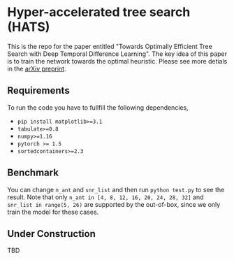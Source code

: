 # Hyper-accelerated tree search (HATS)
This is the repo for the paper entitled 
"Towards Optimally Efficient Tree Search with Deep Temporal Difference Learning".
The key idea of this paper is to train the network towards the optimal heuristic. Please see more detials in the [arXiv preprint](https://www.runoob.com).

## Requirements
To run the code you have to fullfill the following dependencies,
* `pip install matplotlib>=3.1`
* `tabulate>=0.8`
* `numpy>=1.16`
* `pytorch >= 1.5`
* `sortedcontainers>=2.3`

## Benchmark
You can change `n_ant` and `snr_list` and then run `python test.py` to see the result. 
Note that only `n_ant in [4, 8, 12, 16, 20, 24, 28, 32]` and `snr_list in range(5, 26)` are supported by the out-of-box, since we only train the model for these cases.


## Under Construction
TBD